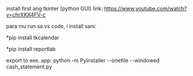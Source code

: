 install first ang tkinter (python GUI)
link: https://www.youtube.com/watch?v=chrXKX4FV-c


para mu run sa vs code, i install sani: 

*pip install tkcalendar

*pip install reportlab

export to exe. app:
python -m PyInstaller --onefile --windowed cash_statement.py
